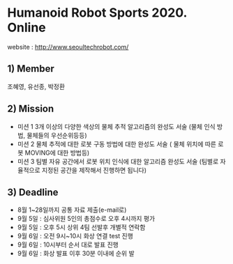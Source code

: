 # Humanoid Robot Sports 2020. Online
website : http://www.seoultechrobot.com/
## 1) Member 
조혜영, 유선종, 박정환
## 2) Mission
- 미션 1  3개 이상의 다양한 색상의 물체 추적 알고리즘의 완성도 서술  (물체 인식 방법, 물체들의 우선순위등등)
- 미션 2  물체 추적에 대한 로봇 구동 방법에 대한 완성도 서술  ( 물체 위치에 따른 로봇 MOVING에 대한 방법등)
- 미션 3  팀별 자유 공간에서 로봇 위치 인식에 대한 알고리즘 완성도 서술  (팀별로 자율적으로 지정된 공간을 제작해서 진행하면 됩니다)
## 3) Deadline
- 8월 1~28일까지 공통 자료 제출(e-mail로) 
- 9월 5일 : 심사위원 5인의 총점수로 오후 4시까지 평가 
- 9월 5일 : 오후 5시 상위 4팀 선발후 개별적 연락함 
- 9월 6일 : 오전 9시~10시 화상 연결 test 진행 
- 9월 6일 : 10시부터 순서 대로 발표 진행 
- 9월 6일 : 화상 발표 이후 30분 이내에 순위 발

